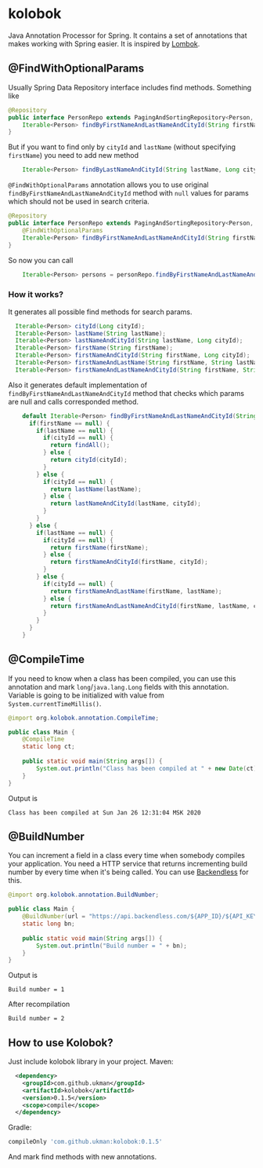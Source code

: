 # kolobok
Java Annotation Processor for Spring. It contains a set of annotations that makes working with Spring easier. It is inspired by [Lombok](https://projectlombok.org/).

## @FindWithOptionalParams
Usually Spring Data Repository interface includes find methods. Something like 
```java
@Repository
public interface PersonRepo extends PagingAndSortingRepository<Person, Long> {
    Iterable<Person> findByFirstNameAndLastNameAndCityId(String firstName, String lastName, Long cityId);
}
```
But if you want to find only by `cityId` and `lastName` (without specifying `firstName`) you need to add new method
```java
    Iterable<Person> findByLastNameAndCityId(String lastName, Long cityId);
```
`@FindWithOptionalParams` annotation allows you to use original `findByFirstNameAndLastNameAndCityId` method with `null` values for params which should not be used in search criteria.
```java
@Repository
public interface PersonRepo extends PagingAndSortingRepository<Person, Long> {
    @FindWithOptionalParams
    Iterable<Person> findByFirstNameAndLastNameAndCityId(String firstName, String lastName, Long cityId);
}
```
So now you can call 
```java
    Iterable<Person> persons = personRepo.findByFirstNameAndLastNameAndCityId(null, "Smith", 1L);
```
### How it works?
It generates all possible find methods for search params.
```java
  Iterable<Person> cityId(Long cityId);
  Iterable<Person> lastName(String lastName);
  Iterable<Person> lastNameAndCityId(String lastName, Long cityId);
  Iterable<Person> firstName(String firstName);
  Iterable<Person> firstNameAndCityId(String firstName, Long cityId);
  Iterable<Person> firstNameAndLastName(String firstName, String lastName);
  Iterable<Person> firstNameAndLastNameAndCityId(String firstName, String lastName, Long cityId);
```
Also it generates default implementation of `findByFirstNameAndLastNameAndCityId` method that checks which params are null and calls corresponded method. 
```java
    default Iterable<Person> findByFirstNameAndLastNameAndCityId(String firstName, String lastName, Long cityId) {
      if(firstName == null) {
        if(lastName == null) {
          if(cityId == null) {
            return findAll();
          } else {
            return cityId(cityId);
          }
        } else {
          if(cityId == null) {
            return lastName(lastName);
          } else {
            return lastNameAndCityId(lastName, cityId);
          }
        }
      } else {
        if(lastName == null) {
          if(cityId == null) {
            return firstName(firstName);
          } else {
            return firstNameAndCityId(firstName, cityId);
          }
        } else {
          if(cityId == null) {
            return firstNameAndLastName(firstName, lastName);
          } else {
            return firstNameAndLastNameAndCityId(firstName, lastName, cityId);
          }
        }
      }
    }
```

## @CompileTime

If you need to 
know when a class has been compiled, you can use 
this annotation and mark `long`/`java.lang.Long` fields with this annotation.
Variable is going to be initialized with value from `System.currentTimeMillis()`.

```java
@import org.kolobok.annotation.CompileTime;

public class Main {
    @CompileTime
    static long ct;
    
    public static void main(String args[]) {
        System.out.println("Class has been compiled at " + new Date(ct));
    } 
}
```
Output is
```
Class has been compiled at Sun Jan 26 12:31:04 MSK 2020
```

## @BuildNumber
You can increment a field in a class every time when somebody compiles
your application. You need a HTTP service that returns incrementing
build number by every time when it's being called. You can use 
[Backendless](https://backendless.com/docs/rest/ut_increment_by_1__return_current.html)
for this.

```java
@import org.kolobok.annotation.BuildNumber;

public class Main {
    @BuildNumber(url = "https://api.backendless.com/${APP_ID}/${API_KEY}/counters/build/increment/get", method = "PUT")
    static long bn;
    
    public static void main(String args[]) {
        System.out.println("Build number = " + bn);
    } 
}
```
Output is
```
Build number = 1
```
After recompilation
```
Build number = 2
```

## How to use Kolobok?
Just include kolobok library in your project.
Maven:
```xml
  <dependency>
    <groupId>com.github.ukman</groupId>
    <artifactId>kolobok</artifactId>
    <version>0.1.5</version>
    <scope>compile</scope>  
  </dependency>
```
Gradle:
```gradle
compileOnly 'com.github.ukman:kolobok:0.1.5'
```
And mark find methods with new annotations.
